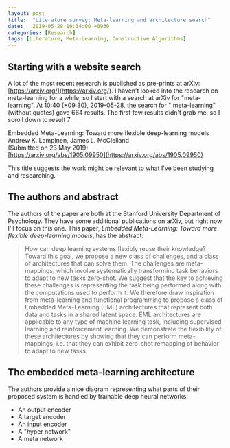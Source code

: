 ```yaml
---
layout: post
title:  "Literature survey: Meta-learning and architecture search"
date:   2019-05-28 10:34:00 +0930
categories: [Research]
tags: [Literature, Meta-Learning, Constructive Algorithms]
---
```


## Starting with a website search

A lot of the most recent research is published as pre-prints at arXiv: [https://arxiv.org/](https://arxiv.org/).
I haven't looked into the research on meta-learning for a while, so I start with a search at arXiv for "meta-learning".
At 10:40 (+09:30), 2019-05-28, the search for " meta-learning" (without quotes) gave 664 results.
The first few results didn't grab me, so I scroll down to result 7:

Embedded Meta-Learning: Toward more flexible deep-learning models  
Andrew K. Lampinen, James L. McClelland  
(Submitted on 23 May 2019)  
[https://arxiv.org/abs/1905.09950](https://arxiv.org/abs/1905.09950)

This title suggests the work might be relevant to what I've been studying and researching.

## The authors and abstract

The authors of the paper are both at the Stanford University Department of Psychology.
They have some additional publications on arXiv, but right now I'll focus on this one.
This paper, _Embedded Meta-Learning: Toward more flexible deep-learning models_, has the abstract:

> How can deep learning systems flexibly reuse their knowledge? Toward this goal, we propose a new class of challenges, and a class of architectures that can solve them. The challenges are meta-mappings, which involve systematically transforming task behaviors to adapt to new tasks zero-shot. We suggest that the key to achieving these challenges is representing the task being performed along with the computations used to perform it. We therefore draw inspiration from meta-learning and functional programming to propose a class of Embedded Meta-Learning (EML) architectures that represent both data and tasks in a shared latent space. EML architectures are applicable to any type of machine learning task, including supervised learning and reinforcement learning. We demonstrate the flexibility of these architectures by showing that they can perform meta-mappings, i.e. that they can exhibit zero-shot remapping of behavior to adapt to new tasks.

## The embedded meta-learning architecture

The authors provide a nice diagram representing what parts of their proposed system is handled by trainable deep neural networks:
  - An output encoder
  - A target encoder
  - An input encoder
  - A "hyper network"
  - A meta network
